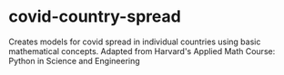 # covid-country-spread
Creates models for covid spread in individual countries using basic mathematical concepts.
Adapted from Harvard's Applied Math Course: Python in Science and Engineering
